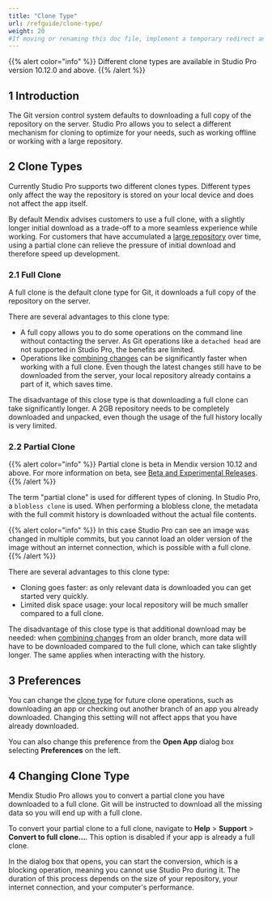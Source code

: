 ```yaml
---
title: "Clone Type"
url: /refguide/clone-type/
weight: 20
#If moving or renaming this doc file, implement a temporary redirect and let the respective team know they should update the URL in the product. See Mapping to Products for more details.
---
```


{{% alert color="info" %}}
Different clone types are available in Studio Pro version 10.12.0 and above.
{{% /alert %}}

## 1 Introduction

The Git version control system defaults to downloading a full copy of the repository on the server. Studio Pro allows you to select a different mechanism for cloning to optimize for your needs, such as working offline or working with a large repository.

## 2 Clone Types

Currently Studio Pro supports two different clones types. Different types only affect the way the repository is stored on your local device and does not affect the app itself.

By default Mendix advises customers to use a full clone, with a slightly longer initial download as a trade-off to a more seamless experience while working. For customers that have accumulated a [large repository](/refguide/troubleshoot-repository-size/) over time, using a partial clone can relieve the pressure of initial download and therefore speed up development.

### 2.1 Full Clone

A full clone is the default clone type for Git, it downloads a full copy of the repository on the server. 

There are several advantages to this clone type:
* A full copy allows you to do some operations on the command line without contacting the server. As Git operations like a `detached head` are not supported in Studio Pro, the benefits are limited. 
* Operations like [combining changes](/refguide/merge-algorithm/) can be significantly faster when working with a full clone. Even though the latest changes still have to be downloaded from the server, your local repository already contains a part of it, which saves time.

The disadvantage of this close type is that downloading a full clone can take significantly longer. A 2GB repository needs to be completely downloaded and unpacked, even though the usage of the full history locally is very limited.
### 2.2 Partial Clone

{{% alert color="info" %}}
Partial clone is beta in Mendix version 10.12 and above. For more information on beta, see [Beta and Experimental Releases](/releasenotes/beta-features/).
{{% /alert %}}

The term "partial clone" is used for different types of cloning. In Studio Pro, a `blobless clone` is used. When performing a blobless clone, the metadata with the full commit history is downloaded without the actual file contents.

{{% alert color="info" %}}
In this case Studio Pro can see an image was changed in multiple commits, but you cannot load an older version of the image without an internet connection, which is possible with a full clone.
{{% /alert %}}

There are several advantages to this clone type:
* Cloning goes faster: as only relevant data is downloaded you can get started very quickly.
* Limited disk space usage: your local repository will be much smaller compared to a full clone.

The disadvantage of this close type is that additional download may be needed: when [combining changes](/refguide/merge-algorithm/) from an older branch, more data will have to be downloaded compared to the full clone, which can take slightly longer. The same applies when interacting with the history.
## 3 Preferences

You can change the [clone type](/refguide/preferences-dialog/#clone) for future clone operations, such as downloading an app or checking out another branch of an app you already downloaded. Changing this setting will not affect apps that you have already downloaded.

You can also change this preference from the **Open App** dialog box selecting **Preferences** on the left.

## 4 Changing Clone Type

Mendix Studio Pro allows you to convert a partial clone you have downloaded to a full clone. Git will be instructed to download all the missing data so you will end up with a full clone.

To convert your partial clone to a full clone, navigate to **Help** > **Support** > **Convert to full clone...**. This option is disabled if your app is already a full clone. 

In the dialog box that opens, you can start the conversion, which is a blocking operation, meaning you cannot use Studio Pro during it. The duration of this process depends on the size of your repository, your internet connection, and your computer's performance.

